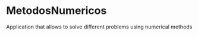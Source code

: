 MetodosNumericos
================

Application that allows to solve different problems using numerical methods

